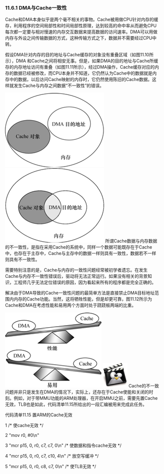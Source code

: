 ### 11.6.1 DMA与Cache一致性

Cache和DMA本身似乎是两个毫不相关的事物。Cache被用做CPU针对内存的缓存，利用程序的空间局部性和时间局部性原理，达到较高的命中率从而避免CPU每次都一定要与相对慢速的内存交互数据来提高数据的访问速率。DMA可以用做内存与外设之间传输数据的方式，这种传输方式之下，数据并不需要经过CPU中转。

假设DMA针对内存的目的地址与Cache缓存的对象没有重叠区域（如图11.10所示），DMA 和Cache之间将相安无事。但是，如果DMA的目的地址与Cache所缓存的内存地址访问有重叠（如图11.11所示），经过DMA操作，Cache缓存对应的内存的数据已经被修改，而CPU本身并不知道，它仍然认为Cache中的数据就是内存中的数据，以后访问Cache映射的内存时，它仍然使用陈旧的Cache数据。这样就发生Cache与内存之间数据“不一致性”的错误。

![P255_44114.jpg](../images/P255_44114.jpg)
![P255_44116.jpg](../images/P255_44116.jpg)
所谓Cache数据与内存数据的不一致性，是指在采用Cache的系统中，同样一个数据可能既存在于Cache中，也存在于主存中，Cache与主存中的数据一样则具有一致性，数据若不一样则具有不一致性。

需要特别注意的是，Cache与内存的一致性问题经常被初学者遗忘。在发生Cache与内存不一致性错误后，驱动将无法正常运行。如果没有相关的背景知识，工程师几乎无法定位错误的原因，因为看起来所有的程序都是完全正确的。

解决由于DMA导致的Cache一致性问题的最简单方法是直接禁止DMA目标地址范围内内存的Cache功能。当然，这将牺牲性能，但是却更可靠，图11.12所示为Cache和DMA在考虑性能和易用两个方面时处于跷跷板两端的比重。

![P256_44131.jpg](../images/P256_44131.jpg)
![BZ___256_141_563_218_640.png](../images/BZ___256_141_563_218_640.png)
Cache的不一致问题并非只是发生在DMA的情况下，实际上，还存在于Cache使能和关闭的时刻。例如，对于带MMU功能的ARM处理器，在开启MMU之前，需要先置Cache无效，TLB也是如此，代码清单11.15所给出的一段汇编被用来完成此任务。

代码清单11.15 置ARM的Cache无效

1 /* 使cache无效 */ 
 
 2 "mov r0, #0\n" 
 
 3 "mcr p15, 0, r0, c7, c7, 0\n" /* 使数据和指令cache无效 */ 
 
 4 "mcr p15, 0, r0, c7, c10, 4\n" /* 放空写缓冲 */ 
 
 5 "mcr p15, 0, r0, c8, c7, 0\n" /* 使TLB无效 */

